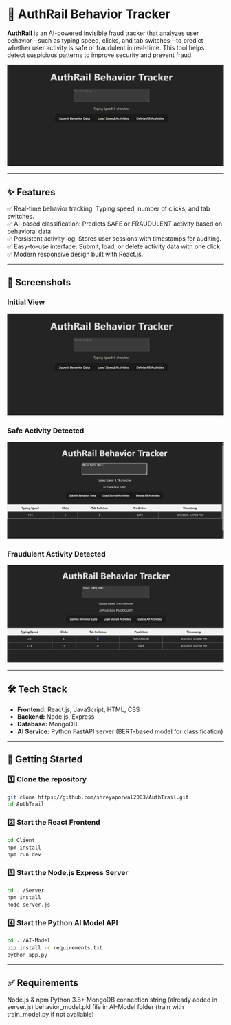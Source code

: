 # 🚦 AuthRail Behavior Tracker

**AuthRail** is an AI-powered invisible fraud tracker that analyzes user behavior—such as typing speed, clicks, and tab switches—to predict whether user activity is safe or fraudulent in real-time. This tool helps detect suspicious patterns to improve security and prevent fraud.

![Main Interface](Screenshots/Screenshot%202025-08-03%20182459.png)

---

## ✨ Features

✅ Real-time behavior tracking: Typing speed, number of clicks, and tab switches.  
✅ AI-based classification: Predicts SAFE or FRAUDULENT activity based on behavioral data.  
✅ Persistent activity log: Stores user sessions with timestamps for auditing.  
✅ Easy-to-use interface: Submit, load, or delete activity data with one click.  
✅ Modern responsive design built with React.js.

---

## 📸 Screenshots

### Initial View
![Start Typing](Screenshots/Screenshot%202025-08-03%20182459.png)

### Safe Activity Detected
![Safe Prediction](Screenshots/Screenshot%202025-08-03%20182813.png)

### Fraudulent Activity Detected
![Fraudulent Prediction](Screenshots/Screenshot%202025-08-03%20182918.png)

---

## 🛠️ Tech Stack

- **Frontend:** React.js, JavaScript, HTML, CSS
- **Backend:** Node.js, Express
- **Database:** MongoDB
- **AI Service:** Python FastAPI server (BERT-based model for classification)

---

## 🚀 Getting Started

### 1️⃣ Clone the repository
```bash
git clone https://github.com/shreyaporwal2003/AuthTrail.git
cd AuthTrail
```
### 2️⃣ Start the React Frontend
```bash
cd Client
npm install
npm run dev
```
### 3️⃣ Start the Node.js Express Server
```bash
cd ../Server
npm install
node server.js
```
### 4️⃣ Start the Python AI Model API
```bash
cd ../AI-Model
pip install -r requirements.txt
python app.py
```
---
## ✅ Requirements
Node.js & npm
Python 3.8+
MongoDB connection string (already added in server.js)
behavior_model.pkl file in AI-Model folder (train with train_model.py if not available)


